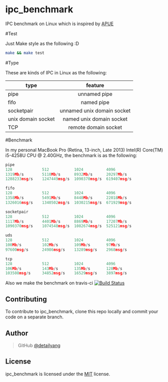 # ipc_benchmark
IPC benchmark on Linux which is inspired by [APUE](http://www.apuebook.com/)

#Test

Just Make style as the following :D

```bash
make && make test
```

#Type

These are kinds of IPC in Linux as the following:

type|feature
| ------------- |:-------------:
pipe|unnamed pipe
fifo|named pipe
socketpair | unnamed unix domain socket
unix domain socket | named unix domain socket
TCP | remote domain socket

#Benchmark

In my personal MacBook Pro (Retina, 13-inch, Late 2013) Intel(R) Core(TM) i5-4258U CPU @ 2.40GHz, the benchmark is as the following:

```c
pipe
128             512           1024          4096
1319Mb/s        5110Mb/s      8932Mb/s      20297Mb/s
1288233msg/s    1247449msg/s  1090370msg/s  619407msg/s

fifo
128             512           1024          4096
1358Mb/s        5491Mb/s      8440Mb/s      22018Mb/s
1326016msg/s    1340502msg/s  1030215msg/s  671929msg/s

socketpair
128             512           1024          4096
1117Mb/s        4401Mb/s      8869Mb/s      17207Mb/s
1090370msg/s    1074548msg/s  1082674msg/s  525121msg/s

uds
128             512           1024          4096
100Mb/s         102Mb/s       109Mb/s       97Mb/s
97600msg/s      24986msg/s    13289msg/s    2968msg/s

tcp
128             512           1024          4096
106Mb/s         143Mb/s       135Mb/s       128Mb/s
103508msg/s     34852msg/s    16529msg/s    3897msg/s
```

Also we make the benchmark on travis-ci [![Build Status](https://travis-ci.org/detailyang/ipc_benchmark.svg?branch=master)](https://travis-ci.org/detailyang/ipc_benchmark)


Contributing
------------

To contribute to ipc_benchmark, clone this repo locally and commit your code on a separate branch. 


Author
------

> GitHub [@detailyang](https://github.com/detailyang)     


License
-------

ipc_benchmark is licensed under the [MIT](https://github.com/detailyang/ipc_benchmark/blob/master/LICENSE) license.  
